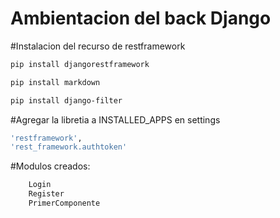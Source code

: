 # Ambientacion del back Django

#Instalacion del recurso de restframework

```bash
pip install djangorestframework
```
```bash
pip install markdown
```
```bash
pip install django-filter
```

#Agregar la libretia a INSTALLED_APPS en settings

```bash
'restframework', 
'rest_framework.authtoken'
```

#Modulos creados:
```bash
    Login
    Register
    PrimerComponente
```


